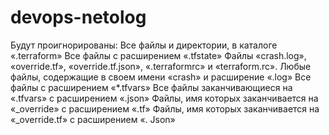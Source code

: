 # devops-netolog
Будут проигнорированы:
Все файлы и директории, в каталоге «.terraform»
Все файлы с расширением «.tfstate»
Файлы «crash.log», «override.tf», «override.tf.json», «.terraformrc» и «terraform.rc».
Любые файлы, содержащие в своем имени «crash» и расширение «.log»
Все файлы с расширением «*.tfvars»
Все файлы заканчивающиеся на «.tfvars» с расширением «.json»
Файлы, имя которых заканчивается на «_override» с расширением «.tf»
Файлы, имя которых заканчивается на «_override.tf» с расширением «. Json»

